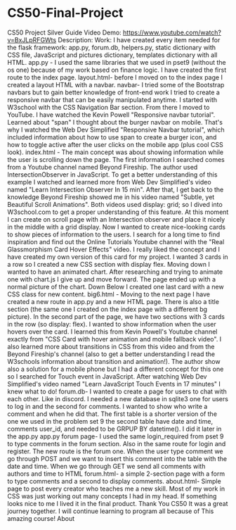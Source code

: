 # CS50-Final-Project

CS50 Project
Silver Guide
Video Demo: https://www.youtube.com/watch?v=BxJLpRFGWts
Description: 
Work: I have created every item needed for the flask framework: app.py, forum.db, helpers.py, static dictionary with CSS file, JavaScript and pictures dictionary, templates dictionary with all HTML. app.py - I used the same libraries that we used in pset9 (without the os one) because of my work based on finance logic. I have created the first route to the index page. layout.html- before I moved on to the index page I created a layout HTML with a navbar. navbar- I tried some of the Bootstrap navbars but to gain better knowledge of front-end work I tried to create a responsive navbar that can be easily manipulated anytime. I started with W3school with the CSS Navigation Bar section. From there I moved to YouTube. I have watched the Kevin Powell "Responsive navbar tutorial". Learned about "span" I thought about the burger navbar on mobile. That's why I watched the Web Dev Simplified "Responsive Navbar tutorial", which included information about how to use span to create a burger icon, and how to toggle active after the user clicks on the mobile app (plus cool CSS look). index.html - The main concept was about showing information while the user is scrolling down the page. The first information I searched comes from a Youtube channel named Beyond Fireship. The author used IntersectionObserver in JavaScript. To get a better understanding of this example I watched and learned more from Web Dev Simplified's video named "Learn Intersection Observer In 15 min". After that, I get back to the knowledge Beyond Fireship showed me in his video named "Subtle, yet Beautiful Scroll Animations". Both videos used display: grid; so I dived into W3school.com to get a proper understanding of this feature. At this moment I can create on scroll page with an Intersection observer and place it nicely in the middle with a grid display. Now I wanted to create nice-looking cards to show pieces of information to the users. I search for a long time to find inspiration and find out the Online Tutorials Youtube channel with the "Real Glassmorphism Card Hover Effects" video. I really liked the concept and I have created my own version of this card for my project. I wanted 3 cards in a row so I created a new CSS section with display flex. Moving down I wanted to have an animated chart. After researching and trying to animate one with chart.js I give up and move forward. The page ended up with a normal picture of the chart. Down Below I created one last card with a new CSS class for new content. big6.html - Moving to the next page I have created a new route in app.py and a new HTML page. There is also a title section (the same one I created on the index page with a different bg picture). In the second part of the page, we have two sections with 3 cards in the row (so display: flex). I wanted to show information when the user hovers over the card. I learned this from Kevin Powell's Youtube channel exactly from "CSS Card with hover animation and mobile fallback video". I also learned more about transitions in CSS from this video and from the Beyond Fireship's channel (also to get a better understanding I read the W3schools information about transition and animation!). The author show also a solution for a mobile phone but I had a different concept for this one so I searched for Touch event in JavaScript. After watching Web Dev Simplified's video named "Learn JavaScript Touch Events in 17 minutes" I knew what to do! forum.db- I wanted to create a page for users to chat with each other. Like in discord. I needed a new database in sqlite3 one for users to log in and the second for comments. I wanted to show who write a comment and when he did that. The first table is a shorter version of the one we used in the problem set 9 the second table have date and time, comments user_id, and needed to be GRPUP BY datetime(). I did it later in the app.py app.py forum page- I used the same login_required from pset 9 to type comments in the forum section. Also in the same route for login and register. The new route is the forum one. When the user type comment we go through POST and we want to insert this comment into the table with the date and time. When we go through GET we send all comments with authors and time to HTML forum.html- a simple 2-section page with a form to type comments and a second to display comments. about.html- Simple page to post every creator who teaches me a new skill. Most of my work in CSS was just working out many concepts I had in my head. If something looks nice to me I lived it in the final product. Thank You CS50 It was a great journey together. I will continue learning to program all because of This amazing course!
About


